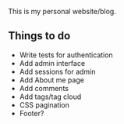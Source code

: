 This is my personal website/blog. 

Things to do
----
* Write tests for authentication
* Add admin interface
* Add sessions for admin
* Add About me page
* Add comments
* Add tags/tag cloud
* CSS pagination
* Footer?
